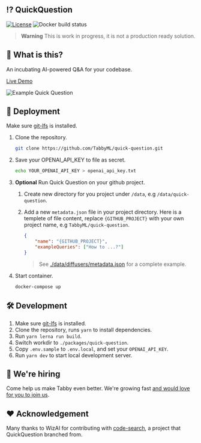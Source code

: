 ## ⁉️ QuickQuestion
[![License](https://img.shields.io/badge/License-Apache_2.0-blue.svg)](https://opensource.org/licenses/Apache-2.0)
![Docker build status](https://img.shields.io/github/actions/workflow/status/TabbyML/quick-question/docker.yml?label=docker%20image%20build)

> **Warning**
> This is work in progress, it is not a production ready solution.

## 🤔 What is this?

An incubating AI-powered Q&A for your codebase.

[Live Demo](https://quick-question.fly.dev)

![Example Quick Question](example-quick-question.png)

## 🚀 Deployment
Make sure [git-lfs](https://git-lfs.com/) is installed.

1. Clone the repository.
    ```bash
    git clone https://github.com/TabbyML/quick-question.git
    ```

2. Save your OPENAI_API_KEY to file as secret.
    ```bash
    echo YOUR_OPENAI_API_KEY > openai_api_key.txt
    ```

3. **Optional** Run Quick Question on your github project.
   1. Create new directory for you project under `/data`, e.g `/data/quick-question`.
   2. Add a new `metadata.json` file in your project directory.
   Here is a templete of file content, replace `{GITHUB_PROJECT}` with your own project name, e.g `TabbyML/quick-question`.  
        ```json
        {
            "name": "{GITHUB_PROJECT}",
            "exampleQueries": ["How to ...?"]
        }
        ```

        > See [./data/diffusers/metadata.json](./data/diffusers/metadata.json) for a complete example.

4. Start container.
    ```
    docker-compose up
    ```

## 🛠️ Development
1. Make sure [git-lfs](https://git-lfs.com/) is installed.
2. Clone the repository, runs `yarn` to install dependencies.
3. Run `yarn lerna run build`.
4. Switch workdir to `./packages/quick-question`.
3. Copy `.env.sample` to `.env.local`, and set your `OPENAI_API_KEY`.
4. Run `yarn dev` to start local development server.

## 🙋 We're hiring
Come help us make Tabby even better. We're growing fast [and would love for you to join us](https://tabbyml.notion.site/Careers-35b1a77f3d1743d9bae06b7d6d5b814a).

## ❤️ Acknowledgement

Many thanks to WizAI for contributing with [code-search](https://github.com/wizi-ai/code-search), a project that QuickQuestion branched from.
